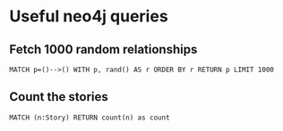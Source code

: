 # Useful neo4j queries

## Fetch 1000 random relationships

```
MATCH p=()-->() WITH p, rand() AS r ORDER BY r RETURN p LIMIT 1000
```

## Count the stories

```
MATCH (n:Story) RETURN count(n) as count
```
